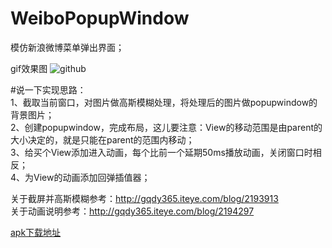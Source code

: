 # WeiboPopupWindow
模仿新浪微博菜单弹出界面；<br /> 

gif效果图
![github](https://github.com/gqdy365/WeiboPopupWindow/blob/master/jdfw.gif "gif效果图") <br /> 

#说一下实现思路： <br /> 
1、截取当前窗口，对图片做高斯模糊处理，将处理后的图片做popupwindow的背景图片； <br /> 
2、创建popupwindow，完成布局，这儿要注意：View的移动范围是由parent的大小决定的，就是只能在parent的范围内移动； <br /> 
3、给买个View添加进入动画，每个比前一个延期50ms播放动画，关闭窗口时相反； <br /> 
4、为View的动画添加回弹插值器； <br /> 

关于截屏并高斯模糊参考：http://gqdy365.iteye.com/blog/2193913<br /> 
关于动画说明参考：http://gqdy365.iteye.com/blog/2194297 <br /> 

[apk下载地址](https://github.com/gqdy365/WeiboPopupWindow/blob/master/bin/WeiboPopupWindow.apk)<br /> 

